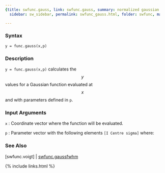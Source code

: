 ```yaml
---
{title: swfunc.gauss, link: swfunc.gauss, summary: normalized gaussian function, keywords: sample,
  sidebar: sw_sidebar, permalink: swfunc_gauss.html, folder: swfunc, mathjax: 'true'}

---
```

  
### Syntax
  
`y = func.gauss(x,p)`
  
### Description
  
`y = func.gauss(x,p)` calculates the $$y$$ values for a Gaussian function
evaluated at $$x$$ and with parameters defined in `p`.
  
### Input Arguments
  
`x`
: Coordinate vector where the function will be evaluated.
  
`p`
: Parameter vector with the following elements `[I Centre sigma]` where:
  
  
### See Also
  
[swfunc.voigt] \| [swfunc.gaussfwhm](swfunc_gaussfwhm.html)

{% include links.html %}
